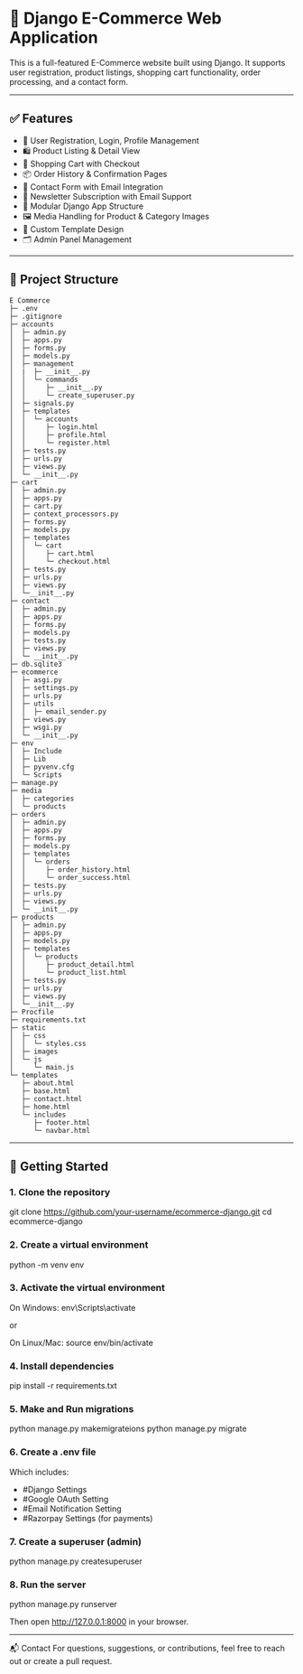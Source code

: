 # 🛒 Django E-Commerce Web Application

This is a full-featured E-Commerce website built using Django. It supports user registration, product listings, shopping cart functionality, order processing, and a contact form.

---

## ✅ Features

- 🔐 User Registration, Login, Profile Management
- 🛍️ Product Listing & Detail View
- 🛒 Shopping Cart with Checkout
- 📦 Order History & Confirmation Pages
- 📧 Contact Form with Email Integration
- 🧾 Newsletter Subscription with Email Support
- 🧩 Modular Django App Structure
- 🖼️ Media Handling for Product & Category Images
- 🎨 Custom Template Design
- 🗂️ Admin Panel Management

---

## 📁 Project Structure

```
E Commerce
├─ .env
├─ .gitignore
├─ accounts
│  ├─ admin.py
│  ├─ apps.py
│  ├─ forms.py
│  ├─ models.py
│  ├─ management
│  |  ├─ __init__.py
│  │  └─ commands
│  │     ├─ __init__.py
│  │     └─ create_superuser.py
│  ├─ signals.py
│  ├─ templates
│  │  └─ accounts
│  │     ├─ login.html
│  │     ├─ profile.html
│  │     └─ register.html
│  ├─ tests.py
│  ├─ urls.py
│  ├─ views.py
│  └─ __init__.py
├─ cart
│  ├─ admin.py
│  ├─ apps.py
│  ├─ cart.py
│  ├─ context_processors.py
│  ├─ forms.py
│  ├─ models.py
│  ├─ templates
│  │  └─ cart
│  │     ├─ cart.html
│  │     └─ checkout.html
│  ├─ tests.py
│  ├─ urls.py
│  ├─ views.py
│  └─__init__.py
├─ contact
│  ├─ admin.py
│  ├─ apps.py
│  ├─ forms.py
│  ├─ models.py
│  ├─ tests.py
│  ├─ views.py
│  └─ __init__.py
├─ db.sqlite3
├─ ecommerce
│  ├─ asgi.py
│  ├─ settings.py
│  ├─ urls.py
│  ├─ utils
│  │  ├─ email_sender.py
│  ├─ views.py
│  ├─ wsgi.py
│  └─ __init__.py
├─ env
│  ├─ Include
│  ├─ Lib
│  ├─ pyvenv.cfg
│  └─ Scripts
├─ manage.py
├─ media
│  ├─ categories
│  └─ products
├─ orders
│  ├─ admin.py
│  ├─ apps.py
│  ├─ forms.py
│  ├─ models.py
│  ├─ templates
│  │  └─ orders
│  │     ├─ order_history.html
│  │     └─ order_success.html
│  ├─ tests.py
│  ├─ urls.py
│  ├─ views.py
│  └─ __init__.py
├─ products
│  ├─ admin.py
│  ├─ apps.py
│  ├─ models.py
│  ├─ templates
│  │  └─ products
│  │     ├─ product_detail.html
│  │     └─ product_list.html
│  ├─ tests.py
│  ├─ urls.py
│  ├─ views.py
│  └─__init__.py
├─ Procfile
├─ requirements.txt
├─ static
│  ├─ css
│  │  └─ styles.css
│  ├─ images
│  └─ js
│     └─ main.js
└─ templates
   ├─ about.html
   ├─ base.html
   ├─ contact.html
   ├─ home.html
   └─ includes
      ├─ footer.html
      └─ navbar.html
```

---

## 🚀 Getting Started

### 1. Clone the repository

git clone https://github.com/your-username/ecommerce-django.git
cd ecommerce-django

### 2. Create a virtual environment

python -m venv env

### 3. Activate the virtual environment

On Windows:
env\Scripts\activate

or

On Linux/Mac:
source env/bin/activate

### 4. Install dependencies

pip install -r requirements.txt

### 5. Make and Run migrations

python manage.py makemigrateions
python manage.py migrate

### 6. Create a .env file

Which includes:

- #Django Settings
- #Google OAuth Setting
- #Email Notification Setting
- #Razorpay Settings (for payments)

### 7. Create a superuser (admin)

python manage.py createsuperuser

### 8. Run the server

python manage.py runserver

Then open http://127.0.0.1:8000 in your browser.

---

📬 Contact
For questions, suggestions, or contributions, feel free to reach out or create a pull request.
